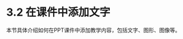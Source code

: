 # 3.2  在课件中添加文字
本节具体介绍如何在PPT课件中添加教学内容，包括文字、图形、图像等。
<iframe frameborder="0" width="640" height="498" src="https://
